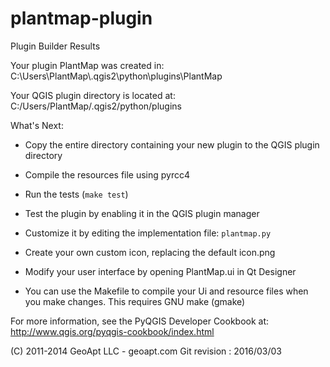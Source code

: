 # plantmap-plugin
Plugin Builder Results

Your plugin PlantMap was created in:
    C:\Users\PlantMap\\.qgis2\python\plugins\PlantMap

Your QGIS plugin directory is located at:
    C:/Users/PlantMap/.qgis2/python/plugins

What's Next:

  * Copy the entire directory containing your new plugin to the QGIS plugin
    directory

  * Compile the resources file using pyrcc4

  * Run the tests (``make test``)

  * Test the plugin by enabling it in the QGIS plugin manager

  * Customize it by editing the implementation file: ``plantmap.py``

  * Create your own custom icon, replacing the default icon.png

  * Modify your user interface by opening PlantMap.ui in Qt Designer

  * You can use the Makefile to compile your Ui and resource files when
    you make changes. This requires GNU make (gmake)

For more information, see the PyQGIS Developer Cookbook at:
http://www.qgis.org/pyqgis-cookbook/index.html

(C) 2011-2014 GeoApt LLC - geoapt.com
Git revision : 2016/03/03
